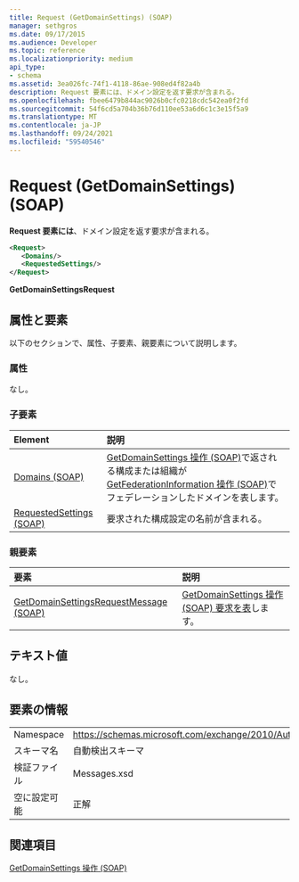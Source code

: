```yaml
---
title: Request (GetDomainSettings) (SOAP)
manager: sethgros
ms.date: 09/17/2015
ms.audience: Developer
ms.topic: reference
ms.localizationpriority: medium
api_type:
- schema
ms.assetid: 3ea026fc-74f1-4118-86ae-908ed4f82a4b
description: Request 要素には、ドメイン設定を返す要求が含まれる。
ms.openlocfilehash: fbee6479b844ac9026b0cfc0218cdc542ea0f2fd
ms.sourcegitcommit: 54f6cd5a704b36b76d110ee53a6d6c1c3e15f5a9
ms.translationtype: MT
ms.contentlocale: ja-JP
ms.lasthandoff: 09/24/2021
ms.locfileid: "59540546"
---
```

# <a name="request-getdomainsettings-soap"></a>Request (GetDomainSettings) (SOAP)

**Request 要素には**、ドメイン設定を返す要求が含まれる。 
  
```xml
<Request>
   <Domains/>
   <RequestedSettings/>
</Request>
```

 **GetDomainSettingsRequest**
## <a name="attributes-and-elements"></a>属性と要素

以下のセクションで、属性、子要素、親要素について説明します。
  
### <a name="attributes"></a>属性

なし。
  
### <a name="child-elements"></a>子要素

|**Element**|**説明**|
|:-----|:-----|
|[Domains (SOAP)](domains-soap.md) <br/> |[GetDomainSettings 操作 (SOAP)](getdomainsettings-operation-soap.md)で返される構成または組織が[GetFederationInformation 操作 (SOAP)](getfederationinformation-operation-soap.md)でフェデレーションしたドメインを表します。  <br/> |
|[RequestedSettings (SOAP)](requestedsettings-soap.md) <br/> |要求された構成設定の名前が含まれる。  <br/> |
   
### <a name="parent-elements"></a>親要素

|**要素**|**説明**|
|:-----|:-----|
|[GetDomainSettingsRequestMessage (SOAP)](getdomainsettingsrequestmessage-soap.md) <br/> |[GetDomainSettings 操作 (SOAP) 要求を表](getdomainsettings-operation-soap.md)します。  <br/> |
   
## <a name="text-value"></a>テキスト値

なし。
  
## <a name="element-information"></a>要素の情報

|||
|:-----|:-----|
|Namespace  <br/> |https://schemas.microsoft.com/exchange/2010/Autodiscover  <br/> |
|スキーマ名  <br/> |自動検出スキーマ  <br/> |
|検証ファイル  <br/> |Messages.xsd  <br/> |
|空に設定可能  <br/> |正解  <br/> |
   
## <a name="see-also"></a>関連項目



[GetDomainSettings 操作 (SOAP)](getdomainsettings-operation-soap.md)

